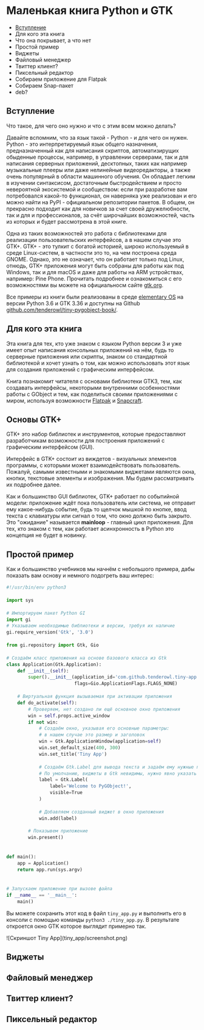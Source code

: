 # Маленькая книга Python  и GTK

- [Вступление](#intro)
- Для кого эта книга
- Что она покрывает, а что нет
- Простой пример
- Виджеты
- Файловый менеджер
- Твиттер клиент?
- Пиксельный редактор
- Собираем приложение для Flatpak
- Собираем Snap-пакет
- deb?

## Вступление

Что такое, для чего оно нужно и что с этим всем можно делать?

Давайте вспомним, что за язык такой - Python - и для чего он нужен. Python - это интерпретируемый язык общего назначения, предназначенный как для написания скриптов, автоматизирущих обыденные процессы, например, в управлении серверами, так и для написания серверных приложений, десктопных, таких как например музыкальные плееры или даже нелинейные видеоредакторы, а также очень популярный в области машинного обучения. Он обладает легким в изучении синтаксисом, достаточным быстродействием и просто невероятной экосистемой и сообществом: если при разработке вам потребовался какой-то функционал, он наверняка уже реализован и его можно найти на PyPI - официальном репозитории пакетов. В общем, он прекрасно подходит как для новичков за счет своей дружелюбности, так и для и профессионалов, за счёт широчайших возможностей, часть из которых и будет рассмотрена в этой книге.

Одна из таких возможностей это работа с библиотеками для реализации пользовательских интерфейсов, а в нашем случае это GTK+. GTK+ - это тулкит с богатой историей, широко используемый в среде Linux-систем, в частности это то, на чем построена среда GNOME. Однако, это не означает, что он работает только под Linux, отнюдь, GTK+ приложения могут быть собраны для работы как под Windows, так и для macOS и даже для работы на ARM устройствах, например: Pine Phone. Прочитать подробнее и ознакомиться с его возможностями вы можете на официальносм сайте [gtk.org](https://gtk.org/).

Все примеры из книги были реализованы в среде [elementary OS](https://elementary.io/) на версии Python 3.6 и GTK 3.36 и доступны на Github [github.com/tenderowl/tiny-pygobject-book/](https://github.com/tenderowl/small-pygobject-book/).


## Для кого эта книга

Эта книга для тех, кто уже знаком с языком Python версии 3 и уже имеет опыт написания консольных приложений на нём, будь то серверные приложения или скрипты, знаком со стандартной библиотекой и хочет узнать о том, как можно использовать этот язык для создания приложений с графическим интерфейсом.

Книга познакомит читателя с основами библиотеки GTK3, тем, как создавать интерфейсы, некоторыми внутренними особенностями работы с GObject и тем, как поделиться своими приложениями с миром, используя возможности [Flatpak](https://flatpak.org/) и [Snapcraft](https://snapcraft.io).


## Основы GTK+

GTK+ это набор библиотек и инструментов, которые предоставляют разработчикам возможности для построения приложений с графическим интерфейсом (GUI).

Интерфейс в GTK+ состоит из виждетов - визуальных элементов программы, с которыми может взаимодействовать 
пользователь. Пожалуй, самыми известными и знакомыми виджетами являются окна, кнопки, текстовые элементы и изображения. Мы будем рассматривать их подробнее далее.

Как и большинство GUI библиотек, GTK+ работает по событийной модели: приложение ждёт пока пользователь или система, не отправит ему какое-нибудь событие, будь то щелчок мышкой по кнопке, ввод текста с клавиатуры или сигнал о том, что окно должно быть закрыто. Это "ожидание" называется __mainloop__ - главный цикл приложения. Для тех, кто знаком с тем, как работает асинхронность в Python это концепция не будет в новинку.


## Простой пример

Как и большинство учебников мы начнём с небольшого примера, дабы показать вам основу и немного подогреть ваш интерес:

```python
#!/usr/bin/env python3

import sys

# Импортируем пакет Python GI
import gi
# Указываем необходимые библиотеки и версии, требуя их наличие 
gi.require_version('Gtk', '3.0')

from gi.repository import Gtk, Gio

# Создаём класс приложения на основе базового класса из Gtk
class Application(Gtk.Application):
    def __init__(self):
        super().__init__(application_id='com.github.tenderowl.tiny-app',
                         flags=Gio.ApplicationFlags.FLAGS_NONE)

    # Виртуальная функция вызываемая при активации приложения
    def do_activate(self):
        # Проверяем, нет создано ли ещё основное окно приложения
        win = self.props.active_window
        if not win:
            # Создаём окно, указывая его основные параметры: 
            # в нашем случае это размер и заголовок
            win = Gtk.ApplicationWindow(application=self)
            win.set_default_size(400, 300)
            win.set_title('Tiny App')
            
            # Создаём Gtk.Label для вывода текста и задаём ему нужные параметры
            # По умолчанию, виджеты в Gtk невидимы, нужно явно указать их видимость
            label = Gtk.Label(
                label='Welcome to PyGObject!',
                visible=Truе
            )
            
            # Добавляем созданный виджет в окно приложения
            win.add(label)
        
        # Показывем приложение
        win.present()


def main():
    app = Application()
    return app.run(sys.argv)


# Запускаем приложение при вызове файла
if __name__ == '__main__':
    main()

```

Вы можете сохранить этот код в файл `tiny_app.py` и выполнить его в консоли с помощью команды `python3 ./tiny_app.py`. В результате откроется окно GTK которое выглядит примерно так.

<div class="center">
![Скриншот Tiny App](tiny_app/screenshot.png)
</div>

## Виджеты


## Файловый менеджер


## Твиттер клиент?


## Пиксельный редактор

